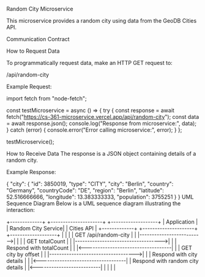 Random City Microservice

This microservice provides a random city using data from the GeoDB Cities API.

Communication Contract

How to Request Data

To programmatically request data, make an HTTP GET request to:

/api/random-city

Example Request:

import fetch from "node-fetch";

const testMicroservice = async () => {
  try {
    const response = await fetch("https://cs-361-microservice.vercel.app/api/random-city");
    const data = await response.json();
    console.log("Response from microservice:", data);
  } catch (error) {
    console.error("Error calling microservice:", error);
  }
};

testMicroservice();

How to Receive Data
The response is a JSON object containing details of a random city.

Example Response:

{
  "city": {
    "id": 3850019,
    "type": "CITY",
    "city": "Berlin",
    "country": "Germany",
    "countryCode": "DE",
    "region": "Berlin",
    "latitude": 52.516666666,
    "longitude": 13.383333333,
    "population": 3755251
  }
}
UML Sequence Diagram
Below is a UML sequence diagram illustrating the interaction:

+-------------+        +---------------------+        +-------------------+
| Application |        | Random City Service|        |    Cities API    |
+-------------+        +---------------------+        +-------------------+
       |                           |                                    |
       | GET /api/random-city      |                                    |
       |-------------------------->|                                    |
       |                           |        GET totalCount              |
       |                           |----------------------------------->|
       |                           |        Respond with totalCount     |
       |                           |<-----------------------------------|
       |                           |        GET city by offset          |
       |                           |----------------------------------->|
       |                           |        Respond with city details   |
       |                           |<-----------------------------------|
       | Respond with random city details                               |
       |<--------------------------|                                    |
       |                           |                                    |